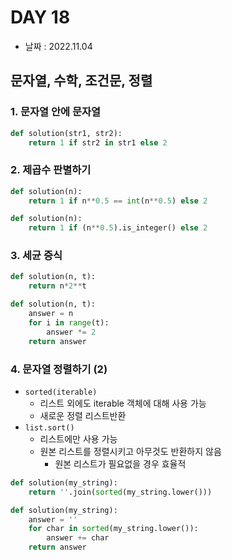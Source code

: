 # DAY 18

- 날짜 : 2022.11.04



## 문자열, 수학, 조건문, 정렬

### 1. 문자열 안에 문자열

```python
def solution(str1, str2):
    return 1 if str2 in str1 else 2
```



### 2. 제곱수 판별하기

```python
def solution(n):
    return 1 if n**0.5 == int(n**0.5) else 2
```

```python
def solution(n):
    return 1 if (n**0.5).is_integer() else 2
```



### 3. 세균 증식

```python
def solution(n, t):
    return n*2**t
```

```python
def solution(n, t):
    answer = n
    for i in range(t):
        answer *= 2
    return answer
```



### 4. 문자열 정렬하기 (2)

- `sorted(iterable)`
  - 리스트 외에도 iterable 객체에 대해 사용 가능
  - 새로운 정렬 리스트반환
- `list.sort()` 
  - 리스트에만 사용 가능
  - 원본 리스트를 정렬시키고 아무것도 반환하지 않음
    - 원본 리스트가 필요없을 경우 효율적


```python
def solution(my_string):
    return ''.join(sorted(my_string.lower()))
```

```python
def solution(my_string):
    answer = ''
    for char in sorted(my_string.lower()):
        answer += char
    return answer
```

